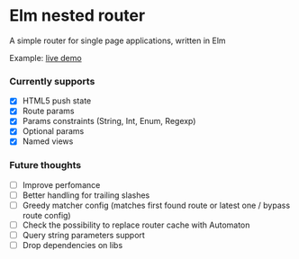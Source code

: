 # Elm nested router

A simple router for single page applications, written in Elm



Example: [live demo](http://apuchenkin.github.io/elm-nested-router/example)

### Currently supports
- [x] HTML5 push state
- [x] Route params
- [x] Params constraints (String, Int, Enum, Regexp)
- [x] Optional params
- [x] Named views

### Future thoughts
- [ ] Improve perfomance
- [ ] Better handling for trailing slashes
- [ ] Greedy matcher config (matches first found route or latest one / bypass route config)
- [ ] Check the possibility to replace router cache with Automaton
- [ ] Query string parameters support
- [ ] Drop dependencies on libs
